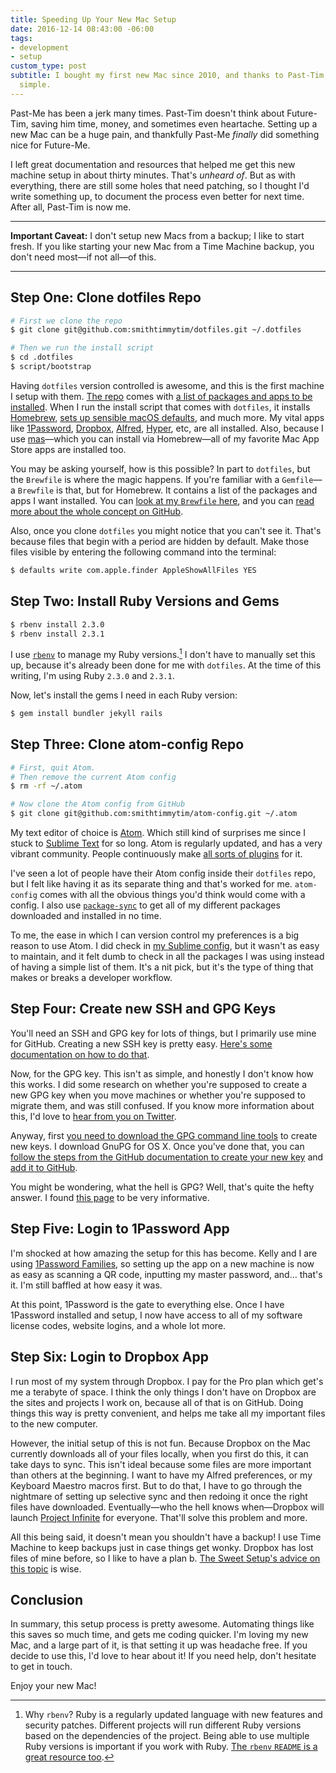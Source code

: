 ```yaml
---
title: Speeding Up Your New Mac Setup
date: 2016-12-14 08:43:00 -06:00
tags:
- development
- setup
custom_type: post
subtitle: I bought my first new Mac since 2010, and thanks to Past-Tim, it was pretty
  simple.
---
```


Past-Me has been a jerk many times. Past-Tim doesn't think about Future-Tim, saving him time, money, and sometimes even heartache. Setting up a new Mac can be a huge pain, and thankfully Past-Me *finally* did something nice for Future-Me.

I left great documentation and resources that helped me get this new machine setup in about thirty minutes. That's *unheard of*. But as with everything, there are still some holes that need patching, so I thought I'd write something up, to document the process even better for next time. After all, Past-Tim is now me.

---

**Important Caveat:** I don't setup new Macs from a backup; I like to start fresh. If you like starting your new Mac from a Time Machine backup, you don't need most—if not all—of this.

---

## Step One: Clone dotfiles Repo

```sh
# First we clone the repo
$ git clone git@github.com:smithtimmytim/dotfiles.git ~/.dotfiles

# Then we run the install script
$ cd .dotfiles
$ script/bootstrap
```

Having `dotfiles` version controlled is awesome, and this is the first machine I setup with them. [The repo](https://github.com/smithtimmytim/dotfiles) comes with [a list of packages and apps to be installed](https://github.com/smithtimmytim/dotfiles/blob/master/Brewfile). When I run the install script that comes with `dotfiles`, it installs [Homebrew](http://brew.sh/), [sets up sensible macOS defaults](https://github.com/smithtimmytim/dotfiles/blob/master/macos/set-defaults.sh), and much more. My vital apps like [1Password](https://1password.com/), [Dropbox](https://www.dropbox.com), [Alfred](https://www.alfredapp.com/), [Hyper](https://hyper.is/), etc, are all installed. Also, because I use [mas](https://github.com/mas-cli/mas)—which you can install via Homebrew—all of my favorite Mac App Store apps are installed too.

You may be asking yourself, how is this possible? In part to `dotfiles`, but the `Brewfile` is where the magic happens. If you're familiar with a `Gemfile`—a `Brewfile` is that, but for Homebrew. It contains a list of the packages and apps I want installed. You can [look at my `Brewfile` here](https://github.com/smithtimmytim/dotfiles/blob/master/Brewfile), and you can [read more about the whole concept on GitHub](https://github.com/Homebrew/homebrew-bundle).

Also, once you clone `dotfiles` you might notice that you can't see it. That's because files that begin with a period are hidden by default. Make those files visible by entering the following command into the terminal:

```sh
$ defaults write com.apple.finder AppleShowAllFiles YES
```

## Step Two: Install Ruby Versions and Gems

```sh
$ rbenv install 2.3.0
$ rbenv install 2.3.1
```

I use [`rbenv`](https://github.com/rbenv/rbenv) to manage my Ruby versions.[^whyrbenv] I don't have to manually set this up, because it's already been done for me with `dotfiles`. At the time of this writing, I'm using Ruby `2.3.0` and `2.3.1`.

[^whyrbenv]: Why `rbenv`? Ruby is a regularly updated language with new features and security patches. Different projects will run different Ruby versions based on the dependencies of the project. Being able to use multiple Ruby versions is important if you work with Ruby. [The `rbenv` `README` is a great resource too](https://github.com/rbenv/rbenv/blob/master/README.md).

Now, let's install the gems I need in each Ruby version:

```sh
$ gem install bundler jekyll rails
```



## Step Three: Clone atom-config Repo

```sh
# First, quit Atom.
# Then remove the current Atom config
$ rm -rf ~/.atom

# Now clone the Atom config from GitHub
$ git clone git@github.com:smithtimmytim/atom-config.git ~/.atom
```

My text editor of choice is [Atom](https://atom.io/). Which still kind of surprises me since I stuck to [Sublime Text](https://www.sublimetext.com/) for so long. Atom is regularly updated, and has a very vibrant community. People continuously make [all sorts of plugins](https://atom.io/packages) for it.

I've seen a lot of people have their Atom config inside their `dotfiles` repo, but I felt like having it as its separate thing and that's worked for me. `atom-config` comes with all the obvious things you'd think would come with a config. I also use [`package-sync`](https://atom.io/packages/package-sync) to get all of my different packages downloaded and installed in no time.

To me, the ease in which I can version control my preferences is a big reason to use Atom. I did check in [my Sublime config](https://github.com/smithtimmytim/sublime-config), but it wasn't as easy to maintain, and it felt dumb to check in all the packages I was using instead of having a simple list of them. It's a nit pick, but it's the type of thing that makes or breaks a developer workflow.

## Step Four: Create new SSH and GPG Keys

You'll need an SSH and GPG key for lots of things, but I primarily use mine for GitHub. Creating a new SSH key is pretty easy. [Here's some documentation on how to do that](https://help.github.com/articles/generating-a-new-ssh-key-and-adding-it-to-the-ssh-agent/).

Now, for the GPG key. This isn't as simple, and honestly I don't know how this works. I did some research on whether you're supposed to create a new GPG key when you move machines or whether you're supposed to migrate them, and was still confused. If you know more information about this, I'd love to [hear from you on Twitter](https://twitter.com/smithtimmytim).

Anyway, first [you need to download the GPG command line tools](https://www.gnupg.org/download/) to create new keys. I download GnuPG for OS X. Once you've done that, you can [follow the steps from the GitHub documentation to create your new key](https://help.github.com/articles/generating-a-new-gpg-key/) and [add it to GitHub](https://help.github.com/articles/adding-a-new-gpg-key-to-your-github-account/).

You might be wondering, what the hell is GPG? Well, that's quite the hefty answer. I found [this page](https://www.gnupg.org/) to be very informative.

## Step Five: Login to 1Password App

I'm shocked at how amazing the setup for this has become. Kelly and I are using [1Password Families](https://1password.com/families/), so setting up the app on a new machine is now as easy as scanning a QR code, inputting my master password, and… that's it. I'm still baffled at how easy it was.

At this point, 1Password is the gate to everything else. Once I have 1Password installed and setup, I now have access to all of my software license codes, website logins, and a whole lot more.

## Step Six: Login to Dropbox App

I run most of my system through Dropbox. I pay for the Pro plan which get's me a terabyte of space. I think the only things I don't have on Dropbox are the sites and projects I work on, because all of that is on GitHub. Doing things this way is pretty convenient, and helps me take all my important files to the new computer.

However, the initial setup of this is not fun. Because Dropbox on the Mac currently downloads all of your files locally, when you first do this, it can take days to sync. This isn't ideal because some files are more important than others at the beginning. I want to have my Alfred preferences, or my Keyboard Maestro macros first. But to do that, I have to go through the nightmare of setting up selective sync and then redoing it once the right files have downloaded. Eventually—who the hell knows when—Dropbox will launch [Project Infinite](https://blogs.dropbox.com/business/2016/04/announcing-project-infinite/) for everyone. That'll solve this problem and more.

All this being said, it doesn't mean you shouldn't have a backup! I use Time Machine to keep backups just in case things get wonky. Dropbox has lost files of mine before, so I like to have a plan b. [The Sweet Setup's advice on this topic](http://thesweetsetup.com/articles/backing-up-your-computer/) is wise.

## Conclusion

In summary, this setup process is pretty awesome. Automating things like this saves so much time, and gets me coding quicker. I'm loving my new Mac, and a large part of it, is that setting it up was headache free. If you decide to use this, I'd love to hear about it! If you need help, don't hesitate to get in touch.

Enjoy your new Mac!

